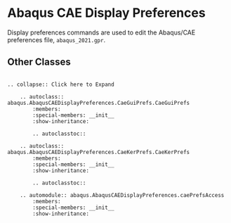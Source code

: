 # Abaqus CAE Display Preferences

Display preferences commands are used to edit the Abaqus/CAE preferences file, `abaqus_2021.gpr`.

## Other Classes

```{eval-rst}

.. collapse:: Click here to Expand

    .. autoclass:: abaqus.AbaqusCAEDisplayPreferences.CaeGuiPrefs.CaeGuiPrefs
        :members:
        :special-members: __init__
        :show-inheritance:

        .. autoclasstoc::

    .. autoclass:: abaqus.AbaqusCAEDisplayPreferences.CaeKerPrefs.CaeKerPrefs
        :members:
        :special-members: __init__
        :show-inheritance:

        .. autoclasstoc::

    .. automodule:: abaqus.AbaqusCAEDisplayPreferences.caePrefsAccess
        :members:
        :special-members: __init__
        :show-inheritance:
```
